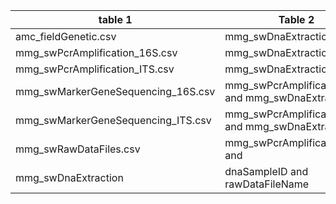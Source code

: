 |table 1|Table 2|join by|
|----------------------------------|---------------------------------------------------|-------------------------------|
|amc_fieldGenetic.csv|mmg_swDnaExtraction|geneticSampleID|
|mmg_swPcrAmplification_16S.csv|mmg_swDnaExtraction|dnaSampleID|
|mmg_swPcrAmplification_ITS.csv|mmg_swDnaExtraction|dnaSampleID|
|mmg_swMarkerGeneSequencing_16S.csv|mmg_swPcrAmplification_16S and mmg_swDnaExtraction.|dnaSampleID|
|mmg_swMarkerGeneSequencing_ITS.csv|mmg_swPcrAmplification_ITS and mmg_swDnaExtraction.|dnaSampleID|
|mmg_swRawDataFiles.csv|mmg_swPcrAmplification_ITS and
mmg_swDnaExtraction|dnaSampleID and rawDataFileName|
